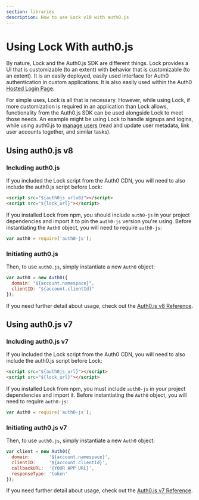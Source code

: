 ```yaml
---
section: libraries
description: How to use Lock v10 with auth0.js
---
```

# Using Lock With auth0.js

By nature, Lock and the Auth0.js SDK are different things. Lock provides a UI that is customizable (to an extent) with behavior that is customizable (to an extent). It is an easily deployed, easily used interface for Auth0 authentication in custom applications. It is also easily used within the Auth0 [Hosted Login Page](/hosted-pages/login).

For simple uses, Lock is all that is necessary. However, while using Lock, if more customization is required in an application than Lock allows, functionality from the Auth0.js SDK can be used alongside Lock to meet those needs. An example might be using Lock to handle signups and logins, while using auth0.js to [manage users](/libraries/auth0js#user-management) (read and update user metadata, link user accounts together, and similar tasks).

## Using auth0.js v8

### Including auth0.js

If you included the Lock script from the Auth0 CDN, you will need to also include the auth0.js script before Lock:

```html
<script src="${auth0js_urlv8}"></script>
<script src="${lock_url}"></script>
```

If you installed Lock from npm, you should include `auth0-js` in your project dependencies and import it to pin the `auth0-js` version you're using. Before instantiating the `Auth0` object, you will need to require `auth0-js`:

```js
var auth0 = require('auth0-js');
```

### Initiating auth0.js

Then, to use `auth0.js`, simply instantiate a new `Auth0` object:

```js
var auth0 = new Auth0({
  domain: "${account.namespace}",
  clientID: "${account.clientId}"
});
```

If you need further detail about usage, check out the [Auth0.js v8 Reference](/libraries/auth0js).

## Using auth0.js v7

### Including auth0.js v7

If you included the Lock script from the Auth0 CDN, you will need to also include the auth0.js script before Lock:

```html
<script src="${auth0js_url}"></script>
<script src="${lock_url}"></script>
```

If you installed Lock from npm, you must include `auth0-js` in your project dependencies and import it. Before instantiating the `Auth0` object, you will need to require `auth0-js`:

```js
var Auth0 = require('auth0-js');
```

### Initiating auth0.js v7

Then, to use `auth0.js`, simply instantiate a new `Auth0` object:

```js
var client = new Auth0({
  domain:       '${account.namespace}',
  clientID:     '${account.clientId}',
  callbackURL:  '{YOUR APP URL}',
  responseType: 'token'
});
```

If you need further detail about usage, check out the [Auth0.js v7 Reference](/libraries/auth0js/v7).
